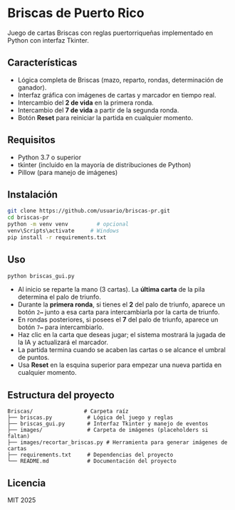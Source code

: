 # Briscas de Puerto Rico

Juego de cartas Briscas con reglas puertorriqueñas implementado en Python con interfaz Tkinter.

## Características
- Lógica completa de Briscas (mazo, reparto, rondas, determinación de ganador).
- Interfaz gráfica con imágenes de cartas y marcador en tiempo real.
- Intercambio del **2 de vida** en la primera ronda.
- Intercambio del **7 de vida** a partir de la segunda ronda.
- Botón **Reset** para reiniciar la partida en cualquier momento.

## Requisitos
- Python 3.7 o superior
- tkinter (incluido en la mayoría de distribuciones de Python)
- Pillow (para manejo de imágenes)

## Instalación
```bash
git clone https://github.com/usuario/briscas-pr.git
cd briscas-pr
python -m venv venv         # opcional
venv\Scripts\activate     # Windows
pip install -r requirements.txt
```

## Uso
```bash
python briscas_gui.py
```
- Al inicio se reparte la mano (3 cartas). La **última carta** de la pila determina el palo de triunfo.
- Durante la **primera ronda**, si tienes el **2** del palo de triunfo, aparece un botón `2↔` junto a esa carta para intercambiarla por la carta de triunfo.
- En rondas posteriores, si posees el **7** del palo de triunfo, aparece un botón `7↔` para intercambiarlo.
- Haz clic en la carta que deseas jugar; el sistema mostrará la jugada de la IA y actualizará el marcador.
- La partida termina cuando se acaben las cartas o se alcance el umbral de puntos.
- Usa **Reset** en la esquina superior para empezar una nueva partida en cualquier momento.

## Estructura del proyecto
```
Briscas/                # Carpeta raíz
├── briscas.py           # Lógica del juego y reglas
├── briscas_gui.py       # Interfaz Tkinter y manejo de eventos
├── images/              # Carpeta de imágenes (placeholders si faltan)
├── images/recortar_briscas.py # Herramienta para generar imágenes de cartas
├── requirements.txt     # Dependencias del proyecto
└── README.md            # Documentación del proyecto
```

## Licencia
MIT 2025
